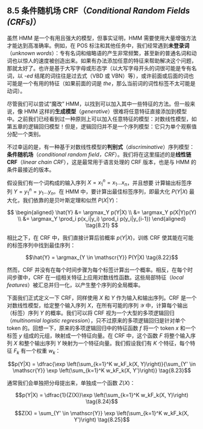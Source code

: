 ## 8.5 条件随机场 CRF（*Conditional Random Fields (CRFs)*）

虽然 HMM 是一个有用且强大的模型，但事实证明，HMM 需要使用大量增强方法才能达到高准确率。例如，在 POS 标注和其他任务中，我们经常遇到**未登录词**（*unknown words*）：专有名词和缩略语的产生非常频繁，甚至新的普通名词和动词也以惊人的速度被创造出来。如果有办法添加任意的特征来帮助解决这个问题，那就太好了。也许是基于大写字母或形态学（以大写字母开头的词很可能是专有名词，以 *-ed* 结尾的词往往是过去式（VBD 或 VBN）等），或许前面或后面的词也可能是一个有用的特征（如果前面的词是 *the*，那么当前词的词性标签不太可能是动词）。

尽管我们可以尝试“魔改” HMM，以找到可以加入其中一些特征的方法。但一般来说，像 HMM 这样的**生成模型**（*generative*）很难将任意特征直接添加到模型中。之前我们已经看到过一种原则上可以加入任意特征的模型：对数线性模型，如第五章的逻辑回归模型！但是，逻辑回归并不是一个序列模型：它只为单个观察值分配一个类别。

不过幸运的是，有一种基于对数线性模型的**判别式**（*discriminative*）序列模型：**条件随机场**（*conditional random field，CRF*）。我们将在这里描述的是**线性链 CRF**（*linear chain CRF*），这是最常用于语言处理的 CRF 版本，也是与 HMM 的条件最接近的版本。

假设我们有一个词构成的输入序列 $X = x_1^n = x_1 \ldots x_n$，并且想要 计算输出标签序列 $Y = y_1^n = y_1 \ldots y_n$。在 HMM 中，要计算出最佳标签序列，即最大化 $P(Y|X)$ 最大化，我们依靠的是贝叶斯定理和似然 $P(X|Y)$：

$$ 
\begin{aligned}
    \hat{Y} &= \argmax_Y p(Y|X) \\
    &= \argmax_Y p(X|Y)p(Y) \\
    &= \argmax_Y \prod_i p(x_i|y_i) \prod_i p(y_i|y_{i-1})
\end{aligned}
\tag{8.21}
$$

相比之下，在 CRF 中，我们直接计算后验概率 $p(Y|X)$，训练 CRF 使其能在可能的标签序列中找到最佳序列：

$$\hat{Y} = \argmax_{Y \in \mathscr{Y}} P(Y|X) \tag{8.22}$$

然而，CRF 并没有在每个时间步骤为每个标签计算出一个概率。相反，在每个时间步骤中，CRF 在一组相关特征上应用对数线性函数。这些局部特征（*local features*）被汇总并归一化，以产生整个序列的全局概率。

下面我们正式定义一下 CRF，同样使用 $X$ 和 $Y$ 作为输入和输出序列。CRF 是一个对数线性模型，给定整个输入序列 $X$，在所有可能的序列 $\mathscr{Y}$ 中，计算每个输出（标签）序列 $Y$ 的概率。我们可以将 CRF 视为一个大型的多项逻辑回归（*multinomial
logistic regression*），只不过原来的多项逻辑回归是针对单个 token 的。回想一下，原来的多项逻辑回归中的特征函数 $f$ 将一个 token $x$ 和一个标签 $y$ 组成的元组，映射成一个特征向量。在 CRF 中，这个函数 $F$ 将整个输入序列 $X$ 和整个输出序列 $Y$ 映射为一个特征向量。我们假设我们有 $K$ 个特征，每个特征 $F_k$ 有一个权重 $w_k$：

$$p(Y|X) = \dfrac{\exp \left(\sum_{k=1}^K w_kF_k(X, Y)\right)}{\sum_{Y' \in \mathscr{Y}} \exp \left(\sum_{k=1}^K w_kF_k(X, Y')\right)} \tag{8.23}$$

通常我们会单独把分母提出来，单独成一个函数 $Z(X)$：

$$p(Y|X) = \dfrac{1}{Z(X)}\exp \left(\sum_{k=1}^K w_kF_k(X, Y)\right) \tag{8.24}$$

$$Z(X) = \sum_{Y' \in \mathscr{Y}} \exp \left(\sum_{k=1}^K w_kF_k(X, Y')\right) \tag{8.25}$$
